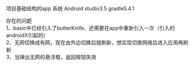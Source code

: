 项目基础结构的app
系统 Android studio3.5 gradle5.4.1

存在的问题  
1、basic中已经引入了butterKnife、还需要在app中重新引入一次（引入的androidX引起的）  
2、无网切换成有网，现在由外边切换后就刷新，想实现切换网络后进入应用再刷新  
3、当弹出无网的悬浮框，返回按钮失效  
